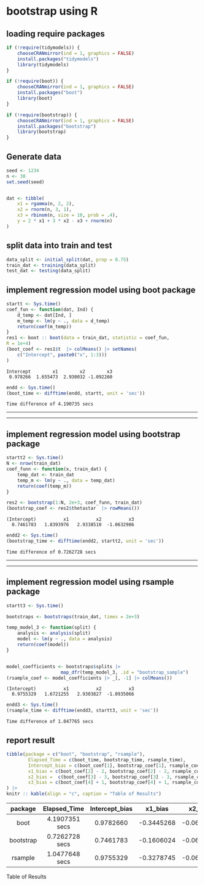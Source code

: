 # bootstrap using R


## loading require packages

``` r
if (!require(tidymodels)) {
    chooseCRANmirror(ind = 1, graphics = FALSE)
    install.packages("tidymodels")
    library(tidymodels)
}

if (!require(boot)) {
    chooseCRANmirror(ind = 1, graphics = FALSE)
    install.packages("boot")
    library(boot)
}

if (!require(bootstrap)) {
    chooseCRANmirror(ind = 1, graphics = FALSE)
    install.packages("bootstrap")
    library(bootstrap)
}
```

## Generate data

``` r
seed <- 1234
n <- 30
set.seed(seed)


dat <- tibble(
    x1 = rgamma(n, 2, 2), 
    x2 = rnorm(n, 3, 1),
    x3 = rbinom(n, size = 10, prob = .4), 
    y = 2 * x1 + 3 * x2 - x3 + rnorm(n)
)
```

## split data into train and test

``` r
data_split <- initial_split(dat, prop = 0.75)
train_dat <- training(data_split)
test_dat <- testing(data_split)
```

## implement regression model using boot package

``` r
startt <- Sys.time()
coef_fun <- function(dat, Ind) {
    d_temp <- dat[Ind, ]
    m_temp <- lm(y ~ ., data = d_temp)
    return(coef(m_temp))
}
res1 <- boot :: boot(data = train_dat, statistic = coef_fun, 
R = 1e+4)
(boot_coef <- res1$t  |> colMeans() |> setNames(
    c("Intercept", paste0("x", 1:3)))
)
```

    Intercept        x1        x2        x3 
     0.978266  1.655473  2.930032 -1.092260 

``` r
endd <- Sys.time()
(boot_time <- difftime(endd, startt, unit = 'sec'))
```

    Time difference of 4.190735 secs

------------------------------------------------------------------------

------------------------------------------------------------------------

## implement regression model using bootstrap package

``` r
startt2 <- Sys.time()
N <- nrow(train_dat)
coef_funn <- function(x, train_dat) { 
    temp_dat <- train_dat
    temp_m <- lm(y ~ ., data = temp_dat)
    return(coef(temp_m)) 
}

res2 <- bootstrap(1:N, 2e+3, coef_funn, train_dat)
(bootstrap_coef <- res2$thetastar  |> rowMeans())
```

    (Intercept)          x1          x2          x3 
      0.7461783   1.8393976   2.9338510  -1.0632986 

``` r
endd2 <- Sys.time()
(bootstrap_time <- difftime(endd2, startt2, unit = 'sec'))
```

    Time difference of 0.7262728 secs

------------------------------------------------------------------------

------------------------------------------------------------------------

## implement regression model using rsample package

``` r
startt3 <- Sys.time()

bootstraps <- bootstraps(train_dat, times = 2e+3)

temp_model_3 <- function(split) {
    analysis <- analysis(split)
    model <- lm(y ~ ., data = analysis)
    return(coef(model))
}


model_coefficients <- bootstraps$splits |> 
                    map_dfr(temp_model_3, .id = "bootstrap_sample")
(rsample_coef <- model_coefficients |> _[, -1] |> colMeans())
```

    (Intercept)          x1          x2          x3 
      0.9755329   1.6721255   2.9303827  -1.0935066 

``` r
endd3 <- Sys.time()
(rsample_time <- difftime(endd3, startt3, unit = 'sec'))
```

    Time difference of 1.047765 secs

## report result

``` r
tibble(package = c("boot", "bootstrap", "rsample"), 
        Elapsed_Time = c(boot_time, bootstrap_time, rsample_time), 
        Intercept_bias = c(boot_coef[1], bootstrap_coef[1], rsample_coef[1]), 
        x1_bias = c(boot_coef[2] - 2, bootstrap_coef[2] - 2, rsample_coef[2] - 2),
        x2_bias =  c(boot_coef[3] - 3, bootstrap_coef[3] - 3, rsample_coef[3] - 3),
        x3_bias = c(boot_coef[4] + 1, bootstrap_coef[4] + 1, rsample_coef[4] + 1)
) |> 
knitr :: kable(align = "c", caption = "Table of Results")
```

|  package  |  Elapsed_Time  | Intercept_bias |  x1_bias   |  x2_bias   |  x3_bias   |
|:---------:|:--------------:|:--------------:|:----------:|:----------:|:----------:|
|   boot    | 4.1907351 secs |   0.9782660    | -0.3445268 | -0.0699677 | -0.0922602 |
| bootstrap | 0.7262728 secs |   0.7461783    | -0.1606024 | -0.0661490 | -0.0632986 |
|  rsample  | 1.0477648 secs |   0.9755329    | -0.3278745 | -0.0696173 | -0.0935066 |

Table of Results

